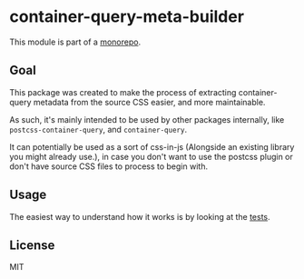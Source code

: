 # container-query-meta-builder

This module is part of a [monorepo](https://github.com/ZeeCoder/container-query).

## Goal

This package was created to make the process of extracting container-query metadata
from the source CSS easier, and more maintainable.

As such, it's mainly intended to be used by other packages internally, like
`postcss-container-query`, and `container-query`.

It can potentially be used as a sort of css-in-js (Alongside an existing
library you might already use.), in case you don't want to use the postcss plugin
or don't have source CSS files to process to begin with.

## Usage

The easiest way to understand how it works is by looking at the [tests](./src/test).

## License

MIT
